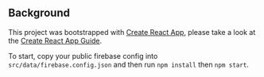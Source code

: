 ## Background
This project was bootstrapped with [Create React App](https://github.com/facebookincubator/create-react-app), please take a look at the [Create React App Guide](https://github.com/facebookincubator/create-react-app/blob/master/packages/react-scripts/template/README.md).

To start, copy your public firebase config into `src/data/firebase.config.json` and then run `npm install` then `npm start`.
